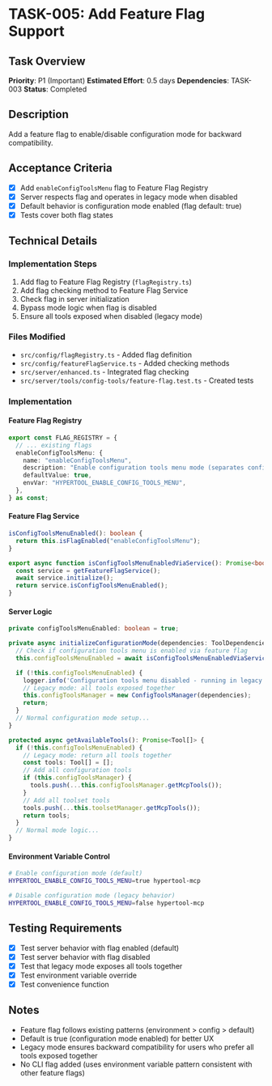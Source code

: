 # TASK-005: Add Feature Flag Support

## Task Overview
**Priority**: P1 (Important)
**Estimated Effort**: 0.5 days
**Dependencies**: TASK-003
**Status**: Completed

## Description
Add a feature flag to enable/disable configuration mode for backward compatibility.

## Acceptance Criteria
- [x] Add `enableConfigToolsMenu` flag to Feature Flag Registry
- [x] Server respects flag and operates in legacy mode when disabled
- [x] Default behavior is configuration mode enabled (flag default: true)
- [x] Tests cover both flag states

## Technical Details

### Implementation Steps
1. Add flag to Feature Flag Registry (`flagRegistry.ts`)
2. Add flag checking method to Feature Flag Service
3. Check flag in server initialization
4. Bypass mode logic when flag is disabled
5. Ensure all tools exposed when disabled (legacy mode)

### Files Modified
- `src/config/flagRegistry.ts` - Added flag definition
- `src/config/featureFlagService.ts` - Added checking methods
- `src/server/enhanced.ts` - Integrated flag checking
- `src/server/tools/config-tools/feature-flag.test.ts` - Created tests

### Implementation

#### Feature Flag Registry
```typescript
export const FLAG_REGISTRY = {
  // ... existing flags
  enableConfigToolsMenu: {
    name: "enableConfigToolsMenu",
    description: "Enable configuration tools menu mode (separates config tools from operational tools)",
    defaultValue: true,
    envVar: "HYPERTOOL_ENABLE_CONFIG_TOOLS_MENU",
  },
} as const;
```

#### Feature Flag Service
```typescript
isConfigToolsMenuEnabled(): boolean {
  return this.isFlagEnabled("enableConfigToolsMenu");
}

export async function isConfigToolsMenuEnabledViaService(): Promise<boolean> {
  const service = getFeatureFlagService();
  await service.initialize();
  return service.isConfigToolsMenuEnabled();
}
```

#### Server Logic
```typescript
private configToolsMenuEnabled: boolean = true;

private async initializeConfigurationMode(dependencies: ToolDependencies): Promise<void> {
  // Check if configuration tools menu is enabled via feature flag
  this.configToolsMenuEnabled = await isConfigToolsMenuEnabledViaService();

  if (!this.configToolsMenuEnabled) {
    logger.info('Configuration tools menu disabled - running in legacy mode');
    // Legacy mode: all tools exposed together
    this.configToolsManager = new ConfigToolsManager(dependencies);
    return;
  }
  // Normal configuration mode setup...
}

protected async getAvailableTools(): Promise<Tool[]> {
  if (!this.configToolsMenuEnabled) {
    // Legacy mode: return all tools together
    const tools: Tool[] = [];
    // Add all configuration tools
    if (this.configToolsManager) {
      tools.push(...this.configToolsManager.getMcpTools());
    }
    // Add all toolset tools
    tools.push(...this.toolsetManager.getMcpTools());
    return tools;
  }
  // Normal mode logic...
}
```

#### Environment Variable Control
```bash
# Enable configuration mode (default)
HYPERTOOL_ENABLE_CONFIG_TOOLS_MENU=true hypertool-mcp

# Disable configuration mode (legacy behavior)
HYPERTOOL_ENABLE_CONFIG_TOOLS_MENU=false hypertool-mcp
```

## Testing Requirements
- [x] Test server behavior with flag enabled (default)
- [x] Test server behavior with flag disabled
- [x] Test that legacy mode exposes all tools together
- [x] Test environment variable override
- [x] Test convenience function

## Notes
- Feature flag follows existing patterns (environment > config > default)
- Default is true (configuration mode enabled) for better UX
- Legacy mode ensures backward compatibility for users who prefer all tools exposed together
- No CLI flag added (uses environment variable pattern consistent with other feature flags)
